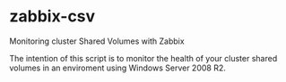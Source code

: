 # zabbix-csv
Monitoring cluster Shared Volumes with Zabbix

The intention of this script is to monitor the health of your cluster shared volumes in an enviroment using Windows Server 2008 R2.
